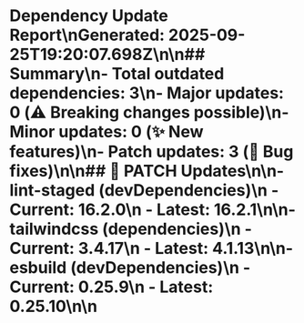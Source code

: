 # Dependency Update Report\nGenerated: 2025-09-25T19:20:07.698Z\n\n## Summary\n- Total outdated dependencies: 3\n- Major updates: 0 (⚠️  Breaking changes possible)\n- Minor updates: 0 (✨ New features)\n- Patch updates: 3 (🐛 Bug fixes)\n\n## 🐛 PATCH Updates\n\n- **lint-staged** (devDependencies)\n  - Current: 16.2.0\n  - Latest: 16.2.1\n\n- **tailwindcss** (dependencies)\n  - Current: 3.4.17\n  - Latest: 4.1.13\n\n- **esbuild** (devDependencies)\n  - Current: 0.25.9\n  - Latest: 0.25.10\n\n